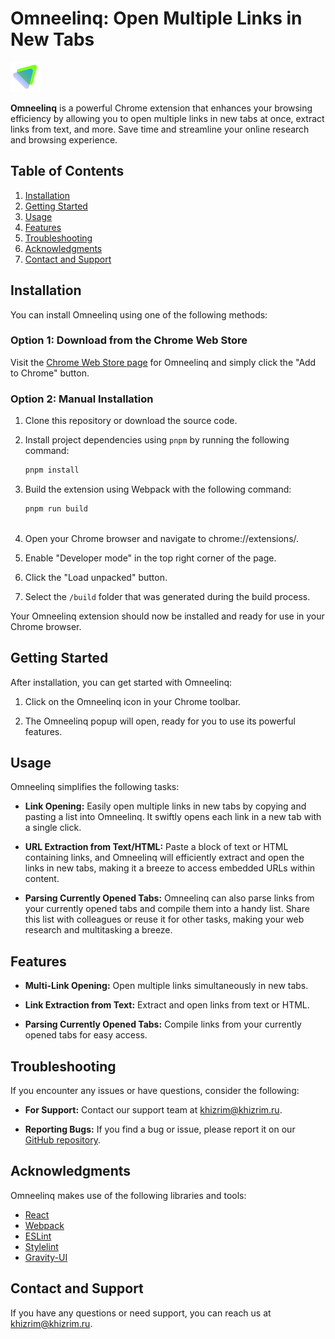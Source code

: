 # Omneelinq: Open Multiple Links in New Tabs

![Omneelinq Logo](public/icons/48.png)

**Omneelinq** is a powerful Chrome extension that enhances your browsing efficiency by allowing you to open multiple links in new tabs at once, extract links from text, and more. Save time and streamline your online research and browsing experience.

## Table of Contents

1. [Installation](#installation)
2. [Getting Started](#getting-started)
3. [Usage](#usage)
4. [Features](#features)
5. [Troubleshooting](#troubleshooting)
6. [Acknowledgments](#acknowledgments)
7. [Contact and Support](#contact-and-support)

## Installation

You can install Omneelinq using one of the following methods:

### Option 1: Download from the Chrome Web Store

Visit the [Chrome Web Store page](https://chromewebstore.google.com/detail/omneelinq-multiple-url-op/dhagnbnofnklmhfdggckcpmhafmblajf) for Omneelinq and simply click the "Add to Chrome" button.

### Option 2: Manual Installation

1. Clone this repository or download the source code.

2. Install project dependencies using `pnpm` by running the following command:

   ```bash
   pnpm install

3. Build the extension using Webpack with the following command:

   ```bash
   pnpm run build
 
4. Open your Chrome browser and navigate to chrome://extensions/.

5. Enable "Developer mode" in the top right corner of the page.

6. Click the "Load unpacked" button.

7. Select the `/build` folder that was generated during the build process.

Your Omneelinq extension should now be installed and ready for use in your Chrome browser.

## Getting Started

After installation, you can get started with Omneelinq:

1. Click on the Omneelinq icon in your Chrome toolbar.

2. The Omneelinq popup will open, ready for you to use its powerful features.

## Usage

Omneelinq simplifies the following tasks:

- **Link Opening:** Easily open multiple links in new tabs by copying and pasting a list into Omneelinq. It swiftly opens each link in a new tab with a single click.

- **URL Extraction from Text/HTML:** Paste a block of text or HTML containing links, and Omneelinq will efficiently extract and open the links in new tabs, making it a breeze to access embedded URLs within content.

- **Parsing Currently Opened Tabs:** Omneelinq can also parse links from your currently opened tabs and compile them into a handy list. Share this list with colleagues or reuse it for other tasks, making your web research and multitasking a breeze.

## Features

- **Multi-Link Opening:** Open multiple links simultaneously in new tabs.

- **Link Extraction from Text:** Extract and open links from text or HTML.

- **Parsing Currently Opened Tabs:** Compile links from your currently opened tabs for easy access.


## Troubleshooting

If you encounter any issues or have questions, consider the following:

- **For Support:** Contact our support team at [khizrim@khizrim.ru](mailto:khizrim@khizrim.ru).

- **Reporting Bugs:** If you find a bug or issue, please report it on our [GitHub repository](https://github.com/khizrim/omneelinq/issues).


## Acknowledgments

Omneelinq makes use of the following libraries and tools:

- [React](https://reactjs.org/)
- [Webpack](https://webpack.js.org/)
- [ESLint](https://eslint.org/)
- [Stylelint](https://stylelint.io/)
- [Gravity-UI](https://gravity-ui.com/)

## Contact and Support

If you have any questions or need support, you can reach us at [khizrim@khizrim.ru](mailto:khizrim@khizrim.ru).
